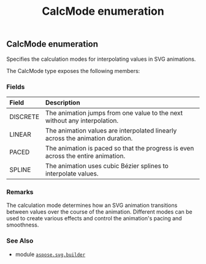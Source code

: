 ﻿---
title: CalcMode enumeration
second_title: Aspose.SVG for Python via .NET API References
description: 
type: docs
weight: 1270
url: /python-net/aspose.svg.builder/calcmode/
is_root: false
---

## CalcMode enumeration

Specifies the calculation modes for interpolating values in SVG animations.



The CalcMode type exposes the following members:

### Fields
| Field | Description |
| :- | :- |
| DISCRETE | The animation jumps from one value to the next without any interpolation. |
| LINEAR | The animation values are interpolated linearly across the animation duration. |
| PACED | The animation is paced so that the progress is even across the entire animation. |
| SPLINE | The animation uses cubic Bézier splines to interpolate values. |



### Remarks 


The calculation mode determines how an SVG animation transitions between values over the course of the animation. Different modes can be used to create various effects and control the animation's pacing and smoothness.

### See Also
* module [`aspose.svg.builder`](..)
